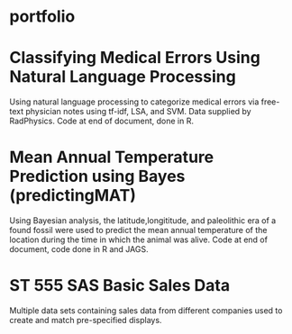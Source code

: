 # portfolio

# Classifying Medical Errors Using Natural Language Processing
  Using natural language processing to categorize medical errors via free-text physician notes using tf-idf, LSA, and SVM. Data supplied by RadPhysics. Code at end of document, done in R.

# Mean Annual Temperature Prediction using Bayes (predictingMAT)
  Using Bayesian analysis, the latitude,longititude, and paleolithic era of a found fossil were used to predict the mean annual temperature of the location during the time in which the animal was alive. Code at end of document, code done in R and JAGS.

# ST 555 SAS Basic Sales Data
  Multiple data sets containing sales data from different companies used to create and match pre-specified displays.
